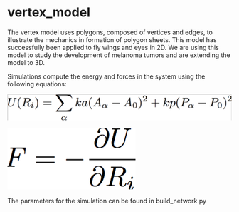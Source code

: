 # vertex_model


The vertex model uses polygons, composed of vertices and edges, to illustrate the mechanics in formation of polygon sheets. This model has successfully been applied to fly wings and eyes in 2D. We are using this model to study the development of melanoma tumors and are extending the model to 3D. 

Simulations compute the energy and forces in the system using the following equations:


![](https://github.com/alsignoriello/vertex_model/blob/master/images/energy_equation.png "Energy Equation")

![](https://github.com/alsignoriello/vertex_model/blob/master/images/force_equation.png "Force Equation")


The parameters for the simulation can be found in build_network.py



